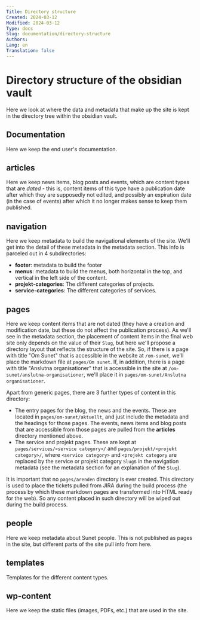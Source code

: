 ```yaml
---
Title: Directory structure
Created: 2024-03-12
Modified: 2024-03-12
Type: docs
Slug: documentation/directory-structure
Authors: 
Lang: en
Translation: false
---
```

# Directory structure of the obsidian vault

Here we look at where the data and metadata that make up the site is kept in the directory tree within the obsidian vault.

## Documentation

Here we keep the end user's documentation.

## articles

Here we keep news items, blog posts and events, which are content types that are *dated* - this is, content items of this type have a publication date after which they are supposedly not edited, and possibly an expiration date (in the case of events) after which it no longer makes sense to keep them published.

## navigation

Here we keep metadata to build the navigational elements of the site. We'll get into the detail of these metadata in the metadata section. This info is parceled out in 4 subdirectories:

- **footer**: metadata to build the footer
- **menus**: metadata to build the menus, both horizontal in the top, and vertical in the left side of the content.
- **projekt-categories**: The different categories of projects.
- **service-categories**: The different categories of services.

## pages

Here we keep content items that are not dated (they have a creation and modification date, but these do not affect the publication process). As we'll see in the metadata section, the placement of content items in the final web site only depends on the value of their `Slug`, but here we'll propose a directory layout that reflects the structure of the site. So, if there is a page with title "Om Sunet" that is accessible in the website at `/om-sunet`, we'll place the markdown file at `pages/Om sunet`. If, in addition, there is a page with title "Anslutna organisationer" that is accessible in the site at `/om-sunet/anslutna-organisationer`, we'll place it in `pages/om-sunet/Anslutna organisationer`.

Apart from generic pages, there are 3 further types of content in this directory:

- The entry pages for the blog, the news and the events. These are located in `pages/om-sunet/aktuellt`, and just include the metadata and the headings for those pages. The events, news items and blog posts that are accessible from those pages are pulled from the **articles** directory mentioned above.
- The service and projekt pages. These are kept at `pages/services/<service category>/` and `pages/projekt/<projekt category>/`, where `<service category>` and `<projekt category` are replaced by the service or projekt category `Slug`s in the navigation metadata (see the metadata section for an explanation of the `Slug`).

It is important that no `pages/arenden` directory is ever created. This directory is used to place the tickets pulled from JIRA during the build process (the process by which these markdown pages are transformed into HTML ready for the web). So any content placed in such directory will be wiped out during the build process.

## people

Here we keep metadata about Sunet people. This is not published as pages in the site, but different parts of the site pull info from here.

## templates

Templates for the different content types.

## wp-content

Here we keep the static files (images, PDFs, etc.) that are used in the site.
